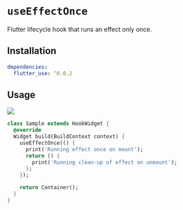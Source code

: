# `useEffectOnce`

Flutter lifecycle hook that runs an effect only once.

## Installation

```yaml
dependencies:
  flutter_use: ^0.0.2
```

## Usage

[![](https://img.shields.io/badge/demo-%20%20%20%F0%9F%9A%80-green.svg)]((https://dartpad.dev/?id=adec4d3a92f52bc8a40dc55ff330d2ab&null_safety=true))

```dart
class Sample extends HookWidget {
  @override
  Widget build(BuildContext context) {
    useEffectOnce(() {
      print('Running effect once on mount');
      return () {
        print('Running clean-up of effect on unmount');
      };
    });

    return Container();
  }
}
```
